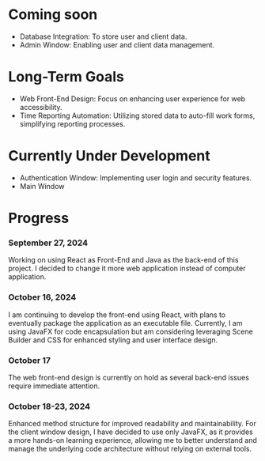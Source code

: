 # Coming soon
* Database Integration: To store user and client data.
* Admin Window: Enabling user and client data management.

# Long-Term Goals
* Web Front-End Design: Focus on enhancing user experience for web accessibility.
* Time Reporting Automation: Utilizing stored data to auto-fill work forms, simplifying reporting processes.

# Currently Under Development
* Authentication Window: Implementing user login and security features.
* Main Window

# Progress
### September 27, 2024
Working on using React as Front-End and Java as the back-end of this project. 
I decided to change it more web application instead of computer application.

### October 16, 2024
I am continuing to develop the front-end using React, with plans to eventually 
package the application as an executable file. Currently, I am using JavaFX for 
code encapsulation but am considering leveraging Scene Builder and CSS for 
enhanced styling and user interface design.

### October 17
The web front-end design is currently on hold as several back-end issues require immediate attention.

### October 18-23, 2024
Enhanced method structure for improved readability and maintainability. For the client window design, 
I have decided to use only JavaFX, as it provides a more hands-on learning experience, allowing me 
to better understand and manage the underlying code architecture without relying on external tools.
